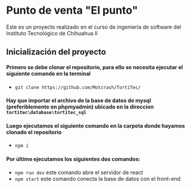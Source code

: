 # Punto de venta "El punto"
Este es un proyecto realizado en el curso de ingeniería de software del Instituto Tecnológico de Chihuahua II

## Inicialización del proyecto
#### Primero se debe clonar el repositorio, para ello se necesita ejecutar el siguiente comando en la terminal
* `git clone https://github.com/Motcrash/TortiTec/`
#### Hay que importar el archivo de la base de datos de mysql (preferiblemente en phpmyadmin) ubicado en la direccion `tortitec\database\tortitec_sql` 
#### Luego ejecutamos el siguiente comando en la carpeta donde hayamos clonado el repositorio
* `npm i`
#### Por último ejecutamos los siguientes dos comandos:
* `npm run dev` este comando abre el servidor de react
* `npm start` este comando conecta la base de datos con el front-end
